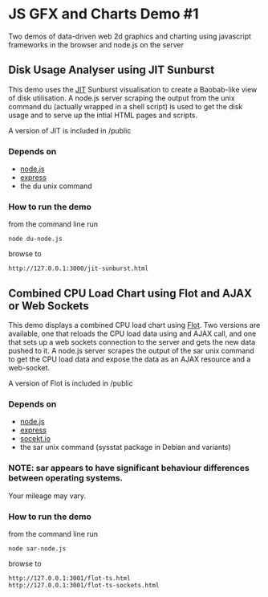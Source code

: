 JS GFX and Charts Demo #1
=========================

Two demos of data-driven web 2d graphics and charting using javascript frameworks in the browser and node.js on the server

Disk Usage Analyser using JIT Sunburst
--------------------------------------

This demo uses the [JIT](thejit.org) Sunburst visualisation to create a Baobab-like view of disk utilisation.
A node.js server scraping the output from the unix command du (actually wrapped in a shell script) is used to get the disk usage and to serve up the intial HTML pages and scripts.

A version of JIT is included in /public

### Depends on

* [node.js](http://nodejs.org/)
* [express](http://expressjs.com/)
* the du unix command

### How to run the demo

from the command line run 

	node du-node.js

browse to

	http://127.0.0.1:3000/jit-sunburst.html


Combined CPU Load Chart using Flot and AJAX or Web Sockets
----------------------------------------------------------

This demo displays a combined CPU load chart using [Flot](http://code.google.com/p/flot/).
Two versions are available, one that reloads the CPU load data using and AJAX call, and one that sets up a web sockets connection to the server and gets the new data pushed to it.
A node.js server scrapes the output of the sar unix command to get the CPU load data and expose the data as an AJAX resource and a web-socket.

A version of Flot is included in /public

### Depends on

* [node.js](http://nodejs.org/)
* [express](http://expressjs.com/)
* [socekt.io](http://socket.io/)
* the sar unix command (sysstat package in Debian and variants)

### NOTE: sar appears to have significant behaviour differences between operating systems.
Your mileage may vary.

### How to run the demo

from the command line run 

	node sar-node.js

browse to

	http://127.0.0.1:3001/flot-ts.html
	http://127.0.0.1:3001/flot-ts-sockets.html


